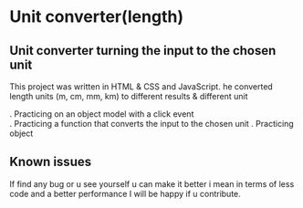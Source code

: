 # Unit converter(length)

## Unit converter turning the input to the chosen unit 

This project was written in HTML & CSS and JavaScript. he converted length units (m, cm, mm, km) to different results & different unit

. Practicing on an object model with a click event  
. Practicing a function that converts the input to the chosen unit 
. Practicing object

## Known issues 
If find any bug or u see yourself u can make it better i mean in terms of less code and a better performance I will be happy if u contribute.
